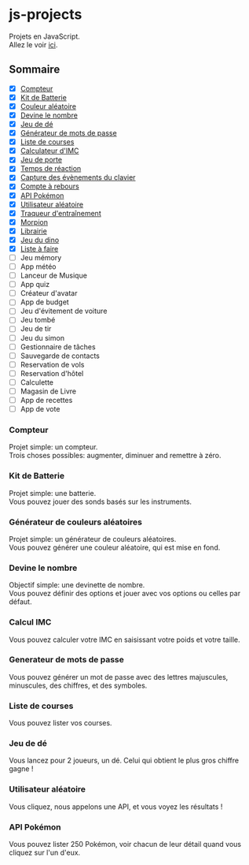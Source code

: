 # js-projects

Projets en JavaScript.  
Allez le voir [ici](https://clemix37.github.io/js-projects/).

## Sommaire

- [X] [Compteur](https://github.com/Clemix37/js-projects#counter)  
- [X] [Kit de Batterie](https://github.com/Clemix37/js-projects#drum-kit)  
- [X] [Couleur aléatoire](https://github.com/Clemix37/js-projects#random-color-generator)  
- [X] [Devine le nombre](https://github.com/Clemix37/js-projects#number-guesser) 
- [X] [Jeu de dé](https://github.com/Clemix37/js-projects#dice-game)  
- [X] [Générateur de mots de passe](https://github.com/Clemix37/js-projects#password-generator)  
- [X] [Liste de courses](https://github.com/Clemix37/js-projects#grocery-list)  
- [X] [Calculateur d'IMC](https://github.com/Clemix37/js-projects#bmi-calculator)  
- [X] [Jeu de porte](https://clemix37.github.io/js-projects/projects/chore-door-game/)  
- [X] [Temps de réaction](https://github.com/Clemix37/reaction-time)  
- [X] [Capture des évènements du clavier](https://clemix37.github.io/js-projects/projects/key-codes/)  
- [X] [Compte à rebours](https://clemix37.github.io/js-projects/projects/countdown-timer/)  
- [X] [API Pokémon](https://clemix37.github.io/js-projects/projects/poke-api/)  
- [X] [Utilisateur aléatoire](https://clemix37.github.io/js-projects/projects/random-user/)  
- [X] [Traqueur d'entraînement](https://clemix37.github.io/js-projects/projects/workout-tracker/)  
- [X] [Morpion](https://clemix37.github.io/js-projects/projects/tic-tac-toe/)  
- [X] [Librairie](https://clemix37.github.io/js-projects/projects/library/)  
- [X] [Jeu du dino](https://clemix37.github.io/gamedev-bean-jump/)  
- [X] [Liste à faire](https://clemix37.github.io/js-projects/projects/todo-list/)  
- [ ] Jeu mémory  
- [ ] App météo  
- [ ] Lanceur de Musique  
- [ ] App quiz  
- [ ] Créateur d'avatar  
- [ ] App de budget  
- [ ] Jeu d'évitement de voiture  
- [ ] Jeu tombé  
- [ ] Jeu de tir  
- [ ] Jeu du simon  
- [ ] Gestionnaire de tâches  
- [ ] Sauvegarde de contacts  
- [ ] Reservation de vols  
- [ ] Reservation d'hôtel  
- [ ] Calculette  
- [ ] Magasin de Livre  
- [ ] App de recettes  
- [ ] App de vote  

### Compteur

Projet simple: un compteur.  
Trois choses possibles: augmenter, diminuer and remettre à zéro.  

### Kit de Batterie

Projet simple: une batterie.  
Vous pouvez jouer des sonds basés sur les instruments.  

### Générateur de couleurs aléatoires

Projet simple: un générateur de couleurs aléatoires.  
Vous pouvez générer une couleur aléatoire, qui est mise en fond.  

### Devine le nombre

Objectif simple: une devinette de nombre.  
Vous pouvez définir des options et jouer avec vos options ou celles par défaut.  

### Calcul IMC

Vous pouvez calculer votre IMC en saisissant votre poids et votre taille.  

### Generateur de mots de passe

Vous pouvez générer un mot de passe avec des lettres majuscules, minuscules, des chiffres, et des symboles.  

### Liste de courses

Vous pouvez lister vos courses.  

### Jeu de dé

Vous lancez pour 2 joueurs, un dé. Celui qui obtient le plus gros chiffre gagne !  

### Utilisateur aléatoire

Vous cliquez, nous appelons une API, et vous voyez les résultats !  

### API Pokémon

Vous pouvez lister 250 Pokémon, voir chacun de leur détail quand vous cliquez sur l'un d'eux.  
